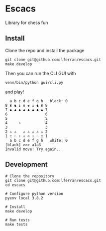 # Escacs

Library for chess fun

## Install

Clone the repo and install the package

``` shell
git clone git@github.com:lferran/escacs.git
make develop
```

Then you can run the CLI GUI with

``` shell
venv/bin/python gui/cli.py
```

and play!

``` shell
  a b c d e f g h   black: 0
8 ♜ ♞ ♝ ♛ ♚ ♝ ♞ ♜ 8
7 ♟ ♟ ♟ ♟ ♟ ♟ ♟ ♟ 7
6                 6
5                 5
4     ♙           4
3                 3
2 ♙ ♙   ♙ ♙ ♙ ♙ ♙ 2
1 ♖ ♘ ♗ ♕ ♔ ♗ ♘ ♖ 1
  a b c d e f g h   white: 0
[black] >>> a1a3
Invalid move! Try again...

```

## Development

``` shell
# Clone the repository
git clone git@github.com:lferran/escacs.git
cd escacs

# Configure python version
pyenv local 3.8.2

# Install
make develop

# Run tests
make tests
```

